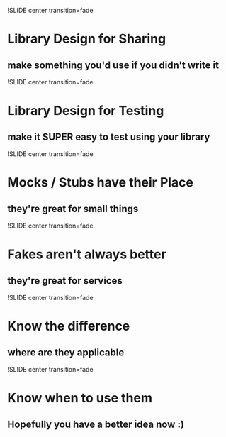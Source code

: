 !SLIDE center transition=fade
# Library Design for Sharing
## make something you'd use if you didn't write it

!SLIDE center transition=fade
# Library Design for Testing
## make it SUPER easy to test using your library

!SLIDE center transition=fade
# Mocks / Stubs have their Place
## they're great for small things

!SLIDE center transition=fade
# Fakes aren't always better
## they're great for services

!SLIDE center transition=fade
# Know the difference
## where are they applicable

!SLIDE center transition=fade
# Know when to use them
## Hopefully you have a better idea now :)

